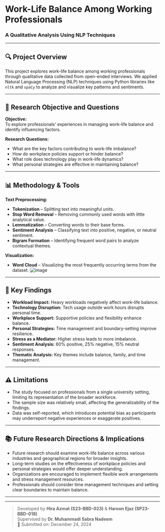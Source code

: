 # Work-Life Balance Among Working Professionals  
### A Qualitative Analysis Using NLP Techniques

---

## 🔍 Project Overview
This project explores work-life balance among working professionals through qualitative data collected from open-ended interviews. We applied Natural Language Processing (NLP) techniques using Python libraries like `nltk` and `spaCy` to analyze and visualize key patterns and sentiments.

---

## 🧪 Research Objective and Questions

**Objective:**  
To explore professionals' experiences in managing work-life balance and identify influencing factors.

**Research Questions:**
- What are the key factors contributing to work-life imbalance?
- How do workplace policies support or hinder balance?
- What role does technology play in work-life dynamics?
- What personal strategies are effective in maintaining balance?

---

## 📊 Methodology & Tools

**Text Preprocessing:**
- **Tokenization** – Splitting text into meaningful units.
- **Stop Word Removal** – Removing commonly used words with little analytical value.
- **Lemmatization** – Converting words to their base forms.
- **Sentiment Analysis** – Classifying text into positive, negative, or neutral sentiment.
- **Bigram Formation** – Identifying frequent word pairs to analyze contextual themes.

**Visualization:**
- **Word Cloud** – Visualizing the most frequently occurring terms from the dataset.
 ![image](https://github.com/user-attachments/assets/12b5148d-22a7-4ed7-a8dc-4cdb29419821)



---

## 🔎 Key Findings
- **Workload Impact:** Heavy workloads negatively affect work-life balance.  
- **Technology Disruption:** Tech usage outside work hours disrupts personal time.  
- **Workplace Support:** Supportive policies and flexibility enhance balance.  
- **Personal Strategies:** Time management and boundary-setting improve resilience.  
- **Stress as a Mediator:** Higher stress leads to more imbalance.  
- **Sentiment Analysis:** 60% positive, 25% negative, 15% neutral responses.  
- **Thematic Analysis:** Key themes include balance, family, and time management.

---

## ⚠️ Limitations
- The study focused on professionals from a single university setting, limiting its representation of the broader workforce.
- The sample size was relatively small, affecting the generalizability of the findings.
- Data was self-reported, which introduces potential bias as participants may underreport negative experiences or exaggerate positives.

---

## 📚 Future Research Directions & Implications
- Future research should examine work-life balance across various industries and geographical regions for broader insights.
- Long-term studies on the effectiveness of workplace policies and personal strategies would offer deeper understanding.
- Organizations are encouraged to implement flexible work arrangements and stress management resources.
- Professionals should consider time management techniques and setting clear boundaries to maintain balance.

---
---

> Developed by **Hira Azmat (S23-BBD-023)** & **Haroon Ejaz (SP23-BBD-018)**  
> Supervised by **Dr. Muhammadi Sabra Nadeem**  
> 📅 Submitted on: December 24, 2024

